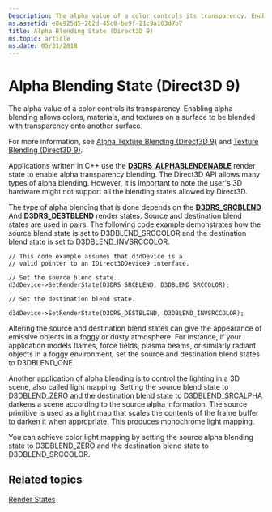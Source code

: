 ```yaml
---
Description: The alpha value of a color controls its transparency. Enabling alpha blending allows colors, materials, and textures on a surface to be blended with transparency onto another surface.
ms.assetid: e8e925d5-262d-45c0-be9f-21c9a103d7b7
title: Alpha Blending State (Direct3D 9)
ms.topic: article
ms.date: 05/31/2018
---
```


# Alpha Blending State (Direct3D 9)

The alpha value of a color controls its transparency. Enabling alpha blending allows colors, materials, and textures on a surface to be blended with transparency onto another surface.

For more information, see [Alpha Texture Blending (Direct3D 9)](alpha-texture-blending.md) and [Texture Blending (Direct3D 9)](texture-blending.md).

Applications written in C++ use the [**D3DRS\_ALPHABLENDENABLE**](https://msdn.microsoft.com/library/Bb172599(v=VS.85).aspx) render state to enable alpha transparency blending. The Direct3D API allows many types of alpha blending. However, it is important to note the user's 3D hardware might not support all the blending states allowed by Direct3D.

The type of alpha blending that is done depends on the [**D3DRS\_SRCBLEND**](https://msdn.microsoft.com/library/Bb172599(v=VS.85).aspx) And **D3DRS\_DESTBLEND** render states. Source and destination blend states are used in pairs. The following code example demonstrates how the source blend state is set to D3DBLEND\_SRCCOLOR and the destination blend state is set to D3DBLEND\_INVSRCCOLOR.


```
// This code example assumes that d3dDevice is a
// valid pointer to an IDirect3DDevice9 interface.

// Set the source blend state.
d3dDevice->SetRenderState(D3DRS_SRCBLEND, D3DBLEND_SRCCOLOR);

// Set the destination blend state.

d3dDevice->SetRenderState(D3DRS_DESTBLEND, D3DBLEND_INVSRCCOLOR);
```



Altering the source and destination blend states can give the appearance of emissive objects in a foggy or dusty atmosphere. For instance, if your application models flames, force fields, plasma beams, or similarly radiant objects in a foggy environment, set the source and destination blend states to D3DBLEND\_ONE.

Another application of alpha blending is to control the lighting in a 3D scene, also called light mapping. Setting the source blend state to D3DBLEND\_ZERO and the destination blend state to D3DBLEND\_SRCALPHA darkens a scene according to the source alpha information. The source primitive is used as a light map that scales the contents of the frame buffer to darken it when appropriate. This produces monochrome light mapping.

You can achieve color light mapping by setting the source alpha blending state to D3DBLEND\_ZERO and the destination blend state to D3DBLEND\_SRCCOLOR.

## Related topics

<dl> <dt>

[Render States](render-states.md)
</dt> </dl>

 

 



